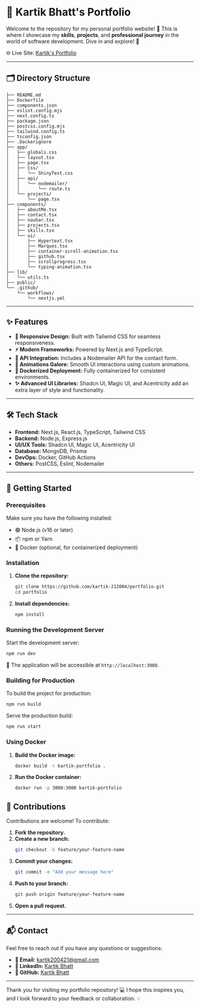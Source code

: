# 🚀 Kartik Bhatt's Portfolio

Welcome to the repository for my personal portfolio website! 🌟 This is where I showcase my **skills**, **projects**, and **professional journey** in the world of software development. Dive in and explore! 🎨

🌐 Live Site: [Kartik's Portfolio](https://kartik-portfolio-vert.vercel.app/)

---

## 🗂 Directory Structure

```
├── README.md
├── Dockerfile
├── components.json
├── eslint.config.mjs
├── next.config.ts
├── package.json
├── postcss.config.mjs
├── tailwind.config.ts
├── tsconfig.json
├── .Dockerignore
├── app/
│   ├── globals.css
│   ├── layout.tsx
│   ├── page.tsx
│   ├── Css/
│   │   └── ShinyText.css
│   ├── api/
│   │   └── nodemailer/
│   │       └── route.ts
│   └── projects/
│       └── page.tsx
├── components/
│   ├── aboutMe.tsx
│   ├── contact.tsx
│   ├── navbar.tsx
│   ├── projects.tsx
│   ├── skills.tsx
│   └── ui/
│       ├── Hypertext.tsx
│       ├── Marques.tsx
│       ├── container-scroll-animation.tsx
│       ├── github.tsx
│       ├── scrollprogress.tsx
│       └── typing-animation.tsx
├── lib/
│   └── utils.ts
├── public/
└── .github/
    └── workflows/
        └── nextjs.yml
```

---

## ✨ Features

- **🎨 Responsive Design:** Built with Tailwind CSS for seamless responsiveness.
- **⚡ Modern Frameworks:** Powered by Next.js and TypeScript.
- **📧 API Integration:** Includes a Nodemailer API for the contact form.
- **🎥 Animations Galore:** Smooth UI interactions using custom animations.
- **🐳 Dockerized Deployment:** Fully containerized for consistent environments.
- **✨ Advanced UI Libraries:** Shadcn UI, Magic UI, and Acentricity add an extra layer of style and functionality.

---

## 🛠 Tech Stack

- **Frontend:** Next.js, React.js, TypeScript, Tailwind CSS
- **Backend:** Node.js, Express.js
- **UI/UX Tools:** Shadcn UI, Magic UI, Acentricity UI
- **Database:** MongoDB, Prisma
- **DevOps:** Docker, GitHub Actions
- **Others:** PostCSS, Eslint, Nodemailer

---

## 🚀 Getting Started

### Prerequisites
Make sure you have the following installed:
- 🟢 Node.js (v16 or later)
- 📦 npm or Yarn
- 🐳 Docker (optional, for containerized deployment)

### Installation
1. **Clone the repository:**
   ```bash
   git clone https://github.com/kartik-212004/portfolio.git
   cd portfolio
   ```
2. **Install dependencies:**
   ```bash
   npm install
   ```

### Running the Development Server
Start the development server:
```bash
npm run dev
```
🌟 The application will be accessible at `http://localhost:3000`.

### Building for Production
To build the project for production:
```bash
npm run build
```
Serve the production build:
```bash
npm run start
```

### Using Docker
1. **Build the Docker image:**
   ```bash
   docker build -t kartik-portfolio .
   ```
2. **Run the Docker container:**
   ```bash
   docker run -p 3000:3000 kartik-portfolio
   ```



## 🤝 Contributions

Contributions are welcome! To contribute:

1. **Fork the repository.**
2. **Create a new branch:**
   ```bash
   git checkout -b feature/your-feature-name
   ```
3. **Commit your changes:**
   ```bash
   git commit -m "Add your message here"
   ```
4. **Push to your branch:**
   ```bash
   git push origin feature/your-feature-name
   ```
5. **Open a pull request.**

---

## 📬 Contact

Feel free to reach out if you have any questions or suggestions:

- **📧 Email:** kartik200421@gmail.com
- **🔗 LinkedIn:** [Kartik Bhatt](https://www.linkedin.com/in/kartikbhatt)
- **🐙 GitHub:** [Kartik Bhatt](https://github.com/<your-github-username>)

---

Thank you for visiting my portfolio repository! 💻 I hope this inspires you, and I look forward to your feedback or collaboration. 💡

